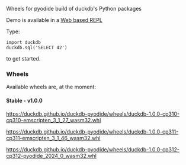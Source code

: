 Wheels for pyodide build of duckdb's Python packages


Demo is available in a [Web based REPL](https://duckdb.github.io/duckdb-pyodide/console)

Type:
```
import duckdb
duckdb.sql('SELECT 42')
```
to get started.


### Wheels
Available wheels are, at the moment:

#### Stable - v1.0.0

https://duckdb.github.io/duckdb-pyodide/wheels/duckdb-1.0.0-cp310-cp310-emscripten_3_1_27_wasm32.whl

https://duckdb.github.io/duckdb-pyodide/wheels/duckdb-1.0.0-cp311-cp311-emscripten_3_1_46_wasm32.whl

https://duckdb.github.io/duckdb-pyodide/wheels/duckdb-1.0.0-cp312-cp312-pyodide_2024_0_wasm32.whl
